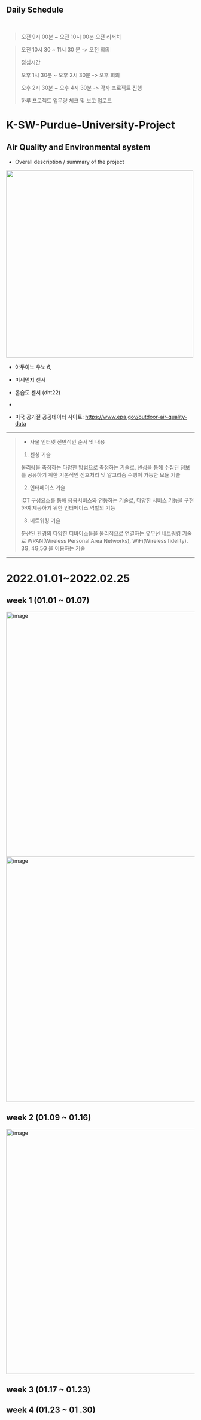 ## Daily Schedule
<br>

>오전 9시 00분 ~ 오전 10시 00분 오전 리서치 
>

> 오전 10시 30 ~ 11시 30 분  -> 오전 회의 
> 
> 점심시간 
> 
> 오후 1시 30분 ~ 오후 2시 30분 -> 오후 회의
> 
> 오후 2시 30분 ~ 오후 4시 30분 -> 각자 프로젝트 진행 
> 
> 하루 프로젝트 업무량 체크 및 보고 업로드 





# K-SW-Purdue-University-Project
## Air Quality and Environmental system

- Overall description / summary of the project

<img src="https://user-images.githubusercontent.com/63999666/148595011-3e910b5d-18a3-4064-8682-0c53e757aa4f.png"  width="500" height="500"/>

<br>

- 아두이노 우노 6,  
- 미세먼지 센서 
- 온습도 센서 (dht22) 
- 

- 미국 공기질 공공데이터 사이트: https://www.epa.gov/outdoor-air-quality-data

---


> - 사물 인터넷 전반적인 순서 및 내용 
> 1) 센싱 기술 
> 
> 물리량을 측정하는 다양한 방법으로 측정하는 기술로, 센싱을 통해 수집된 정보를 공유하기 위한 기본적인 신호처리 및 알고리즘 수행이 가능한 모듈 기술 
> 
> 2) 인터페이스 기술 
> 
> IOT 구성요소를 통해 응용서비스와 연동하는 기술로, 다양한 서비스 기능을 구현하여 제공하기 위한 인터페이스 역할의 기능 
> 
> 3) 네트워킹 기술 
> 
> 분산된 환경의 다양한 디바이스들을 물리적으로 연결하는 유무선 네트워킹 기술로 WPAN(Wireless Personal Area Networks), WiFi(Wireless fidelity). 3G, 4G,5G  을 이용하는 기술  

---

# 2022.01.01~2022.02.25

## week 1 (01.01 ~ 01.07) 
<img width="653" alt="image" src="https://user-images.githubusercontent.com/68101034/148404438-a25ebb7a-05cb-43ce-8f76-914b50e4ecba.png">

<img width="653" alt="image" src="https://user-images.githubusercontent.com/68101034/148837509-e9b85b4f-eca3-4faa-9dd2-b3aa83bea4dc.png">

## week 2 (01.09 ~ 01.16) 

<img width="653" alt="image" src="https://user-images.githubusercontent.com/68101034/149009983-29a7efa9-3943-4e1f-9a8b-044b55b87abe.png">

## week 3 (01.17 ~ 01.23) 



## week 4 (01.23 ~ 01 .30) 

